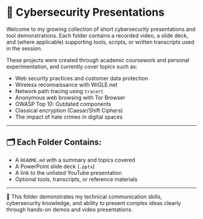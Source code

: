 # 🎥 Cybersecurity Presentations

Welcome to my growing collection of short cybersecurity presentations and tool demonstrations. Each folder contains a recorded video, a slide deck, and (where applicable) supporting tools, scripts, or written transcripts used in the session.

These projects were created through academic coursework and personal experimentation, and currently cover topics such as:

- Web security practices and customer data protection  
- Wireless reconnaissance with WiGLE.net  
- Network path tracing using `tracert`  
- Anonymous web browsing with Tor Browser  
- OWASP Top 10: Outdated components  
- Classical encryption (Caesar/Shift Ciphers)  
- The impact of hate crimes in digital spaces

---

## 🗂️ Each Folder Contains:

- A `README.md` with a summary and topics covered  
- A PowerPoint slide deck (`.pptx`)  
- A link to the unlisted YouTube presentation  
- Optional tools, transcripts, or reference materials

---

📌 This folder demonstrates my technical communication skills, cybersecurity knowledge, and ability to present complex ideas clearly through hands-on demos and video presentations.
